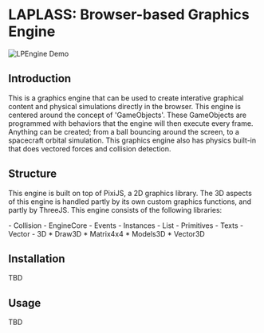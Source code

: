 # LAPLASS: Browser-based Graphics Engine

![LPEngine Demo](README_files/image<1.png)

## Introduction
<p>This is a graphics engine that can be used to create interative graphical content and physical simulations directly in the browser. This engine is centered around the concept of 'GameObjects'. These GameObjects are programmed with behaviors that the engine will then execute every frame. Anything can be created; from a ball bouncing around the screen, to a spacecraft orbital simulation. This graphics engine also has physics built-in that does vectored forces and collision detection.</p>

## Structure
<p>This engine is built on top of PixiJS, a 2D graphics library. The 3D aspects of this engine is handled partly by its own custom graphics functions, and partly by ThreeJS. This engine consists of the following libraries:</p>
- Collision
- EngineCore
- Events
- Instances
- List
- Primitives
- Texts
- Vector
- 3D
  * Draw3D
  * Matrix4x4
  * Models3D
  * Vector3D

## Installation
TBD

## Usage
TBD
